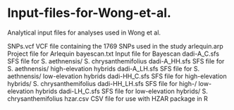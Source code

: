 # Input-files-for-Wong-et-al.
Analytical input files for analyses used in Wong et al. 


SNPs.vcf	          VCF file containing the 1769 SNPs used in the study
arlequin.arp	      Project file for Arlequin
bayescan.txt	      Input file for Bayescan
dadi-A_C.sfs	      SFS file for S. aethnensis/ S. chrysanthemifolius
dadi-A_HH.sfs	      SFS file for S. aethnensis/ high-elevation hybrids
dadi-A_LH.sfs	      SFS file for S. aethnensis/ low-elevation hybrids
dadi-HH_C.sfs	      SFS file for high-elevation hybrids/ S. chrysanthemifolius
dadi-HH_LH.sfs      SFS file for high-/ low-elevation hybrids
dadi-LH_C.sfs	      SFS file for low-elevation hybrids/ S. chrysanthemifolius
hzar.csv            CSV file for use with HZAR package in R
